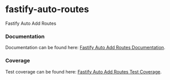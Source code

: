 # fastify-auto-routes

Fastify Auto Add Routes

### Documentation

Documentation can be found here: [Fastify Auto Add Routes Documentation](https://owservable.github.io/fastify-auto-routes/docs/).

### Coverage

Test coverage can be found here: [Fastify Auto Add Routes Test Coverage](https://owservable.github.io/fastify-auto-routes/coverage/).
